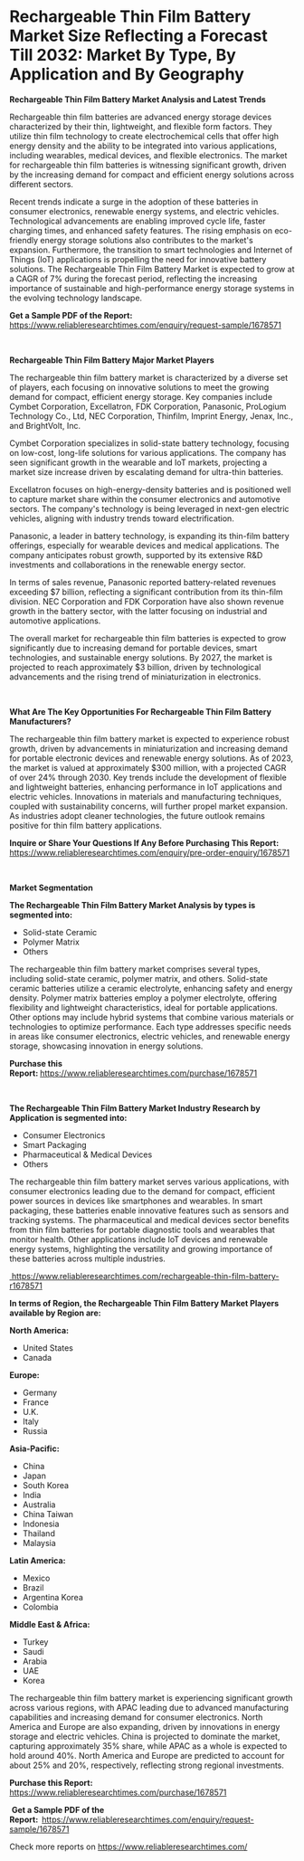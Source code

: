 <p><h1>Rechargeable Thin Film Battery Market Size Reflecting a Forecast Till 2032: Market By Type, By Application and By Geography</h1></p><p><strong>Rechargeable Thin Film Battery Market Analysis and Latest Trends</strong></p>
<p><p>Rechargeable thin film batteries are advanced energy storage devices characterized by their thin, lightweight, and flexible form factors. They utilize thin film technology to create electrochemical cells that offer high energy density and the ability to be integrated into various applications, including wearables, medical devices, and flexible electronics. The market for rechargeable thin film batteries is witnessing significant growth, driven by the increasing demand for compact and efficient energy solutions across different sectors.</p><p>Recent trends indicate a surge in the adoption of these batteries in consumer electronics, renewable energy systems, and electric vehicles. Technological advancements are enabling improved cycle life, faster charging times, and enhanced safety features. The rising emphasis on eco-friendly energy storage solutions also contributes to the market's expansion. Furthermore, the transition to smart technologies and Internet of Things (IoT) applications is propelling the need for innovative battery solutions. The Rechargeable Thin Film Battery Market is expected to grow at a CAGR of 7% during the forecast period, reflecting the increasing importance of sustainable and high-performance energy storage systems in the evolving technology landscape.</p></p>
<p><strong>Get a Sample PDF of the Report:&nbsp;</strong> <a href="https://www.reliableresearchtimes.com/enquiry/request-sample/1678571?utm_campaign=2669&utm_medium=2&utm_source=Github&utm_content=ia&utm_term=24032025&utm_id=rechargeable-thin-film-battery">https://www.reliableresearchtimes.com/enquiry/request-sample/1678571</a></p>
<p>&nbsp;</p>
<p><strong>Rechargeable Thin Film Battery Major Market Players</strong></p>
<p><p>The rechargeable thin film battery market is characterized by a diverse set of players, each focusing on innovative solutions to meet the growing demand for compact, efficient energy storage. Key companies include Cymbet Corporation, Excellatron, FDK Corporation, Panasonic, ProLogium Technology Co., Ltd, NEC Corporation, Thinfilm, Imprint Energy, Jenax, Inc., and BrightVolt, Inc.</p><p>Cymbet Corporation specializes in solid-state battery technology, focusing on low-cost, long-life solutions for various applications. The company has seen significant growth in the wearable and IoT markets, projecting a market size increase driven by escalating demand for ultra-thin batteries.</p><p>Excellatron focuses on high-energy-density batteries and is positioned well to capture market share within the consumer electronics and automotive sectors. The company's technology is being leveraged in next-gen electric vehicles, aligning with industry trends toward electrification.</p><p>Panasonic, a leader in battery technology, is expanding its thin-film battery offerings, especially for wearable devices and medical applications. The company anticipates robust growth, supported by its extensive R&D investments and collaborations in the renewable energy sector.</p><p>In terms of sales revenue, Panasonic reported battery-related revenues exceeding $7 billion, reflecting a significant contribution from its thin-film division. NEC Corporation and FDK Corporation have also shown revenue growth in the battery sector, with the latter focusing on industrial and automotive applications.</p><p>The overall market for rechargeable thin film batteries is expected to grow significantly due to increasing demand for portable devices, smart technologies, and sustainable energy solutions. By 2027, the market is projected to reach approximately $3 billion, driven by technological advancements and the rising trend of miniaturization in electronics.</p></p>
<p>&nbsp;</p>
<p><strong>What Are The Key Opportunities For Rechargeable Thin Film Battery Manufacturers?</strong></p>
<p><p>The rechargeable thin film battery market is expected to experience robust growth, driven by advancements in miniaturization and increasing demand for portable electronic devices and renewable energy solutions. As of 2023, the market is valued at approximately $300 million, with a projected CAGR of over 24% through 2030. Key trends include the development of flexible and lightweight batteries, enhancing performance in IoT applications and electric vehicles. Innovations in materials and manufacturing techniques, coupled with sustainability concerns, will further propel market expansion. As industries adopt cleaner technologies, the future outlook remains positive for thin film battery applications.</p></p>
<p><strong>Inquire or Share Your Questions If Any Before Purchasing This Report:</strong> <a href="https://www.reliableresearchtimes.com/enquiry/pre-order-enquiry/1678571?utm_campaign=2669&utm_medium=2&utm_source=Github&utm_content=ia&utm_term=24032025&utm_id=rechargeable-thin-film-battery">https://www.reliableresearchtimes.com/enquiry/pre-order-enquiry/1678571</a></p>
<p>&nbsp;</p>
<p><strong>Market Segmentation</strong></p>
<p><strong>The Rechargeable Thin Film Battery Market Analysis by types is segmented into:</strong></p>
<p><ul><li>Solid-state Ceramic</li><li>Polymer Matrix</li><li>Others</li></ul></p>
<p><p>The rechargeable thin film battery market comprises several types, including solid-state ceramic, polymer matrix, and others. Solid-state ceramic batteries utilize a ceramic electrolyte, enhancing safety and energy density. Polymer matrix batteries employ a polymer electrolyte, offering flexibility and lightweight characteristics, ideal for portable applications. Other options may include hybrid systems that combine various materials or technologies to optimize performance. Each type addresses specific needs in areas like consumer electronics, electric vehicles, and renewable energy storage, showcasing innovation in energy solutions.</p></p>
<p><strong>Purchase this Report:&nbsp;</strong><a href="https://www.reliableresearchtimes.com/purchase/1678571?utm_campaign=2669&utm_medium=2&utm_source=Github&utm_content=ia&utm_term=24032025&utm_id=rechargeable-thin-film-battery">https://www.reliableresearchtimes.com/purchase/1678571</a></p>
<p>&nbsp;</p>
<p><strong>The Rechargeable Thin Film Battery Market Industry Research by Application is segmented into:</strong></p>
<p><ul><li>Consumer Electronics</li><li>Smart Packaging</li><li>Pharmaceutical & Medical Devices</li><li>Others</li></ul></p>
<p><p>The rechargeable thin film battery market serves various applications, with consumer electronics leading due to the demand for compact, efficient power sources in devices like smartphones and wearables. In smart packaging, these batteries enable innovative features such as sensors and tracking systems. The pharmaceutical and medical devices sector benefits from thin film batteries for portable diagnostic tools and wearables that monitor health. Other applications include IoT devices and renewable energy systems, highlighting the versatility and growing importance of these batteries across multiple industries.</p></p>
<p><a href="https://www.reliableresearchtimes.com/rechargeable-thin-film-battery-r1678571?utm_campaign=2669&utm_medium=2&utm_source=Github&utm_content=ia&utm_term=24032025&utm_id=rechargeable-thin-film-battery">&nbsp;https://www.reliableresearchtimes.com/rechargeable-thin-film-battery-r1678571</a></p>
<p><strong>In terms of Region, the Rechargeable Thin Film Battery Market Players available by Region are:</strong></p>
<p>
    <p> <strong> North America: </strong>
        <ul>
            <li>United States</li>
            <li>Canada</li>
        </ul>
        </p> 
    <p> <strong> Europe: </strong>
        <ul>
            <li>Germany</li>
            <li>France</li>
            <li>U.K.</li>
            <li>Italy</li>
            <li>Russia</li>
        </ul>
        </p> 
    <p> <strong> Asia-Pacific: </strong>
        <ul>
            <li>China</li>
            <li>Japan</li>
            <li>South Korea</li>
            <li>India</li>
            <li>Australia</li>
            <li>China Taiwan</li>
            <li>Indonesia</li>
            <li>Thailand</li>
            <li>Malaysia</li>
        </ul>
        </p> 
    <p> <strong> Latin America: </strong>
        <ul>
            <li>Mexico</li>
            <li>Brazil</li>
            <li>Argentina Korea</li>
            <li>Colombia</li>
        </ul>
        </p> 
    <p> <strong> Middle East & Africa: </strong>
        <ul>
            <li>Turkey</li>
            <li>Saudi</li>
            <li>Arabia</li>
            <li>UAE</li>
            <li>Korea</li>
        </ul>
    </p>
    </p>
<p><p>The rechargeable thin film battery market is experiencing significant growth across various regions, with APAC leading due to advanced manufacturing capabilities and increasing demand for consumer electronics. North America and Europe are also expanding, driven by innovations in energy storage and electric vehicles. China is projected to dominate the market, capturing approximately 35% share, while APAC as a whole is expected to hold around 40%. North America and Europe are predicted to account for about 25% and 20%, respectively, reflecting strong regional investments.</p></p>
<p><strong>Purchase this Report: </strong><a href="https://www.reliableresearchtimes.com/purchase/1678571?utm_campaign=2669&utm_medium=2&utm_source=Github&utm_content=ia&utm_term=24032025&utm_id=rechargeable-thin-film-battery">https://www.reliableresearchtimes.com/purchase/1678571</a></p>
<p>&nbsp;<strong>Get a Sample PDF of the Report:&nbsp;&nbsp;</strong><a href="https://www.reliableresearchtimes.com/enquiry/request-sample/1678571?utm_campaign=2669&utm_medium=2&utm_source=Github&utm_content=ia&utm_term=24032025&utm_id=rechargeable-thin-film-battery">https://www.reliableresearchtimes.com/enquiry/request-sample/1678571</a></p>
<p><strong></strong></p>
<p>Check more reports on <a href="https://www.reliableresearchtimes.com/?utm_campaign=2669&utm_medium=2&utm_source=Github&utm_content=ia&utm_term=24032025&utm_id=rechargeable-thin-film-battery">https://www.reliableresearchtimes.com/</a></p>